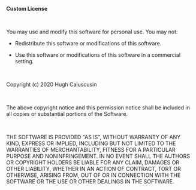 **Custom License**

<br>

You may use and modify this software for personal use. You may not:

 - Redistribute this software or modifications of this software.

 - Use this software or modifications of this software in a commercial setting.


<br>

Copyright (c) 2020 Hugh Caluscusin

<br>

The above copyright notice and this permission notice shall be included in all copies or substantial portions of the Software.

<br>


THE SOFTWARE IS PROVIDED "AS IS", WITHOUT WARRANTY OF ANY KIND, EXPRESS OR
IMPLIED, INCLUDING BUT NOT LIMITED TO THE WARRANTIES OF MERCHANTABILITY,
FITNESS FOR A PARTICULAR PURPOSE AND NONINFRINGEMENT. IN NO EVENT SHALL THE
AUTHORS OR COPYRIGHT HOLDERS BE LIABLE FOR ANY CLAIM, DAMAGES OR OTHER
LIABILITY, WHETHER IN AN ACTION OF CONTRACT, TORT OR OTHERWISE, ARISING FROM,
OUT OF OR IN CONNECTION WITH THE SOFTWARE OR THE USE OR OTHER DEALINGS IN THE
SOFTWARE.
